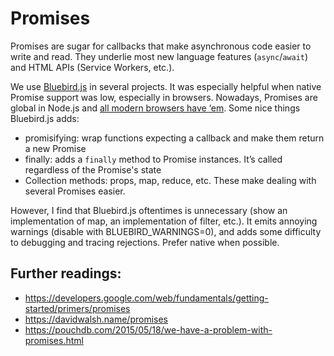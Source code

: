 # Promises

Promises are sugar for callbacks that make asynchronous code easier to write and read. They underlie most new language features (`async`/`await`) and HTML APIs (Service Workers, etc.).

We use [Bluebird.js](http://bluebirdjs.com/docs/getting-started.html) in several projects. It was especially helpful when native Promise support was low, especially in browsers. Nowadays, Promises are global in Node.js and [all modern browsers have ‘em](http://caniuse.com/#feat=promises). Some nice things Bluebird.js adds:

* promisifying: wrap functions expecting a callback and make them return a new Promise
* finally: adds a `finally` method to Promise instances. It’s called regardless of the Promise's state
* Collection methods: props, map, reduce, etc. These make dealing with several Promises easier.

However, I find that Bluebird.js oftentimes is unnecessary (show an implementation of map, an implementation of filter, etc.). It emits annoying warnings (disable with BLUEBIRD_WARNINGS=0), and adds some difficulty to debugging and tracing rejections. Prefer native when possible.

## Further readings:

* https://developers.google.com/web/fundamentals/getting-started/primers/promises
* https://davidwalsh.name/promises
* https://pouchdb.com/2015/05/18/we-have-a-problem-with-promises.html
